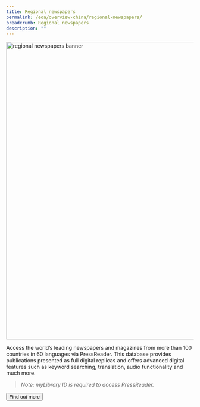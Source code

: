 ```yaml
---
title: Regional newspapers
permalink: /eoa/overview-china/regional-newspapers/
breadcrumb: Regional newspapers
description: ""
---
```




<img src="\images\china-overview\regional-newspapers.jpg" alt="regional newspapers banner" style="width:800px;" />

Access the world’s leading newspapers and magazines from more than 100 countries in 60 languages via PressReader. This database provides publications presented as full digital replicas and offers advanced digital features such as keyword searching, translation, audio functionality and much more.

> *Note: myLibrary ID is required to access PressReader.*

<a href="http://eresources.nlb.gov.sg/Main/Browse?startsWith=P" target="blank"><button class="w3-btn w3-round-xxlarge">Find out more</button></a>